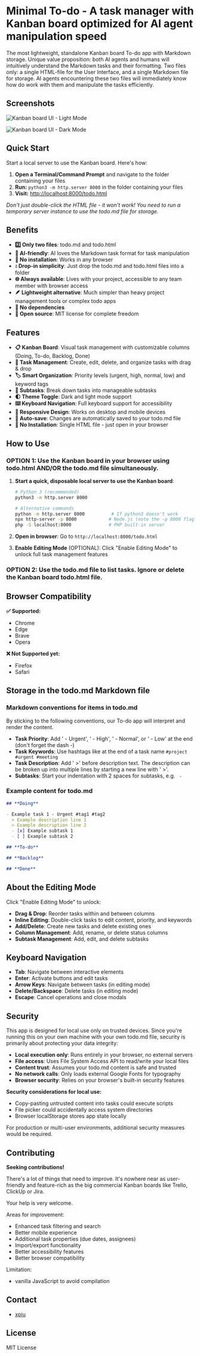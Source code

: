 # Minimal To-do - A task manager with Kanban board optimized for AI agent manipulation speed

The most lightweight, standalone Kanban board To-do app with Markdown storage. Unique value proposition: both AI agents and humans will intuitively understand the Markdown tasks and their formatting. Two files only: a single HTML-file for the User Interface, and a single Markdown file for storage. AI agents encountering these two files will immediately know how do work with them and manipulate the tasks efficiently.

## Screenshots

![Kanban board UI - Light Mode](screenshot1.png)

![Kanban board UI - Dark Mode](screenshot2.png)

## Quick Start

Start a local server to use the Kanban board. Here's how:

1. **Open a Terminal/Command Prompt** and navigate to the folder containing your files
2. **Run:** `python3 -m http.server 8000` in the folder containing your files
3. **Visit:** [http://localhost:8000/todo.html](http://localhost:8000/todo.html)

*Don't just double-click the HTML file - it won't work! You need to run a temporary server instance to use the todo.md file for storage.*

## Benefits

- **2️⃣ Only two files**: todo.md and todo.html
- **🤖 AI-friendly**: AI loves the Markdown task format for task manipulation
- **🍳 No installation**: Works in any browser
- **💧 Drop-in simplicity**: Just drop the todo.md and todo.html files into a folder
- **🌐 Always available**: Lives with your project, accessible to any team member with browser access
- **🪶 Lightweight alternative**: Much simpler than heavy project management tools or complex todo apps
- **🔧 No dependencies**
- **📜 Open source**: MIT license for complete freedom

## Features

- **📋 Kanban Board**: Visual task management with customizable columns (Doing, To-do, Backlog, Done)
- **🎯 Task Management**: Create, edit, delete, and organize tasks with drag & drop
- **🏷️ Smart Organization**: Priority levels (urgent, high, normal, low) and keyword tags
- **📝 Subtasks**: Break down tasks into manageable subtasks
- **🌓 Theme Toggle**: Dark and light mode support
- **⌨️ Keyboard Navigation**: Full keyboard support for accessibility
- **📱 Responsive Design**: Works on desktop and mobile devices
- **💾 Auto-save**: Changes are automatically saved to your todo.md file
- **🔧 No Installation**: Single HTML file - just open in your browser

## How to Use

### **OPTION 1**: Use the Kanban board in your browser using todo.html AND/OR the todo.md file simultaneously.

1. **Start a quick, disposable local server to use the Kanban board**:
   ```bash
   # Python 3 (recommended)
   python3 -m http.server 8000
   
   # Alternative commands
   python -m http.server 8000          # If python3 doesn't work
   npx http-server -p 8000            # Node.js (note the -p 8000 flag)
   php -S localhost:8000              # PHP built-in server
   ```

2. **Open in browser**: Go to `http://localhost:8000/todo.html`

3. **Enable Editing Mode** (OPTIONAL): Click "Enable Editing Mode" to unlock full task management features

### **OPTION 2**: Use the todo.md file to list tasks. Ignore or delete the Kanban board todo.html file.

## Browser Compatibility

**✅ Supported:**
- Chrome
- Edge  
- Brave
- Opera

**❌ Not Supported yet:**
- Firefox
- Safari

## Storage in the todo.md Markdown file 

### Markdown conventions for items in todo.md

By sticking to the following conventions, our To-do app will interpret and render the content. 

- **Task Priority**: Add ' - Urgent', ' - High', ' - Normal', or ' - Low' at the end (don't forget the dash -)
- **Task Keywords**: Use hashtags like at the end of a task name `#project #urgent #meeting`
- **Task Description**: Add '  >' before description text. The description can be broken up into multiple lines by starting a new line with '  >'.
- **Subtasks**: Start your indentation with 2 spaces for subtasks, e.g. `  - `

### Example content for todo.md

```Markdown
## **Doing**

- Example task 1 - Urgent #tag1 #tag2
  > Example description line 1
  > Example description line 2
  - [x] Example subtask 1
  - [ ] Example subtask 2

## **To-do**

## **Backlog**

## **Done**
```

## About the Editing Mode

Click "Enable Editing Mode" to unlock:
- **Drag & Drop**: Reorder tasks within and between columns
- **Inline Editing**: Double-click tasks to edit content, priority, and keywords
- **Add/Delete**: Create new tasks and delete existing ones
- **Column Management**: Add, rename, or delete status columns
- **Subtask Management**: Add, edit, and delete subtasks

## Keyboard Navigation

- **Tab**: Navigate between interactive elements
- **Enter**: Activate buttons and edit tasks
- **Arrow Keys**: Navigate between tasks (in editing mode)
- **Delete/Backspace**: Delete tasks (in editing mode)
- **Escape**: Cancel operations and close modals

## Security

This app is designed for local use only on trusted devices. Since you're running this on your own machine with your own todo.md file, security is primarily about protecting your data integrity:

- **Local execution only**: Runs entirely in your browser, no external servers
- **File access**: Uses File System Access API to read/write your local files
- **Content trust**: Assumes your todo.md content is safe and trusted
- **No network calls**: Only loads external Google Fonts for typography
- **Browser security**: Relies on your browser's built-in security features

**Security considerations for local use:**
- Copy-pasting untrusted content into tasks could execute scripts
- File picker could accidentally access system directories
- Browser localStorage stores app state locally

For production or multi-user environments, additional security measures would be required.

## Contributing

**Seeking contributions!**

There's a lot of things that need to improve. It's nowhere near as user-friendly and feature-rich as the big commercial Kanban boards like Trello, ClickUp or Jira.

Your help is very welcome.

Areas for improvement:
- Enhanced task filtering and search
- Better mobile experience
- Additional task properties (due dates, assignees)
- Import/export functionality
- Better accessibility features
- Better browser compatibility

Limitation:
- vanilla JavaScript to avoid compilation

## Contact

* [xpiu](https://github.com/xpiu)

## License

MIT License 
